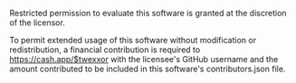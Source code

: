 Restricted permission to evaluate this software is granted at the discretion of the licensor.

To permit extended usage of this software without modification or redistribution, a financial contribution is required to https://cash.app/$twexxor with the licensee's GitHub username and the amount contributed to be included in this software's contributors.json file.
